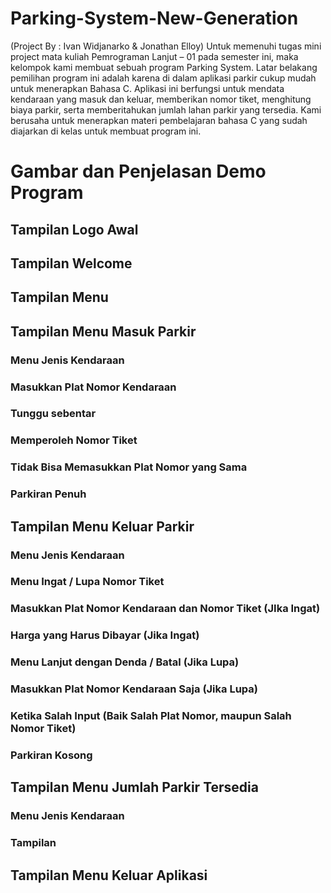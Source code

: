# Parking-System-New-Generation

(Project By : Ivan Widjanarko & Jonathan Elloy) Untuk memenuhi tugas mini project mata kuliah Pemrograman Lanjut – 01 pada semester ini, maka kelompok kami membuat sebuah program Parking System. Latar belakang pemilihan program ini adalah karena di dalam aplikasi parkir cukup mudah untuk menerapkan Bahasa C. Aplikasi ini berfungsi untuk mendata kendaraan yang masuk dan keluar, memberikan nomor tiket, menghitung biaya parkir, serta memberitahukan jumlah lahan parkir yang tersedia. Kami berusaha untuk menerapkan materi pembelajaran bahasa C yang sudah diajarkan di kelas untuk membuat program ini.

# Gambar dan Penjelasan Demo Program

## Tampilan Logo Awal

## Tampilan Welcome

## Tampilan Menu

## Tampilan Menu Masuk Parkir
### Menu Jenis Kendaraan

### Masukkan Plat Nomor Kendaraan

### Tunggu sebentar

### Memperoleh Nomor Tiket

### Tidak Bisa Memasukkan Plat Nomor yang Sama

### Parkiran Penuh

## Tampilan Menu Keluar Parkir
### Menu Jenis Kendaraan

### Menu Ingat / Lupa Nomor Tiket

### Masukkan Plat Nomor Kendaraan dan Nomor Tiket (JIka Ingat)

### Harga yang Harus Dibayar (Jika Ingat)

### Menu Lanjut dengan Denda / Batal (Jika Lupa)

### Masukkan Plat Nomor Kendaraan Saja (Jika Lupa)

### Ketika Salah Input (Baik Salah Plat Nomor, maupun Salah Nomor Tiket)

### Parkiran Kosong

## Tampilan Menu Jumlah Parkir Tersedia
### Menu Jenis Kendaraan

### Tampilan

## Tampilan Menu Keluar Aplikasi
